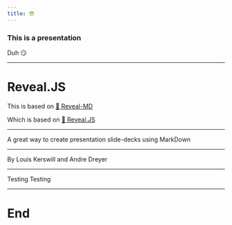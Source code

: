 ```yaml
---
title: 😎
---
```


### This is a presentation

Duh 😏

---

# Reveal.JS

This is based on [🔗 Reveal-MD](https://github.com/webpro/reveal-md)

Which is based on [🔗 Reveal.JS](https://revealjs.com/)

------

A great way to create presentation slide-decks using MarkDown

---

By Louis Kerswill and Andre Dreyer

---

Testing Testing

---

# End